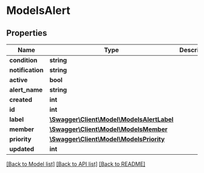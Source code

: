 # ModelsAlert

## Properties
Name | Type | Description | Notes
------------ | ------------- | ------------- | -------------
**condition** | **string** |  | [optional] 
**notification** | **string** |  | [optional] 
**active** | **bool** |  | [optional] 
**alert_name** | **string** |  | [optional] 
**created** | **int** |  | [optional] 
**id** | **int** |  | [optional] 
**label** | [**\Swagger\Client\Model\ModelsAlertLabel**](ModelsAlertLabel.md) |  | [optional] 
**member** | [**\Swagger\Client\Model\ModelsMember**](ModelsMember.md) |  | [optional] 
**priority** | [**\Swagger\Client\Model\ModelsPriority**](ModelsPriority.md) |  | [optional] 
**updated** | **int** |  | [optional] 

[[Back to Model list]](../README.md#documentation-for-models) [[Back to API list]](../README.md#documentation-for-api-endpoints) [[Back to README]](../README.md)


